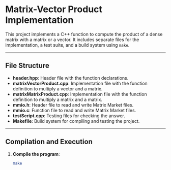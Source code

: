 # Matrix-Vector Product Implementation

This project implements a C++ function to compute the product of a dense matrix with a matrix or a vector. It includes separate files for the implementation, a test suite, and a build system using `make`.

---

## File Structure

- **header.hpp**: Header file with the function declarations.
- **matrixVectorProduct.cpp**: Implementation file with the function definition to multiply a vector and a matrix.
- **matrixMatrixProduct.cpp**: Implementation file with the function definition to multiply a matrix and a matrix.
- **mmio.h**: Header file to read and write Matrix Market files.
- **mmio.c**: Function file to read and write Matrix Market files.
- **testScript.cpp**: Testing files for checking the answer.
- **Makefile**: Build system for compiling and testing the project.

---

## Compilation and Execution

1. **Compile the program**:
   ```bash
   make

